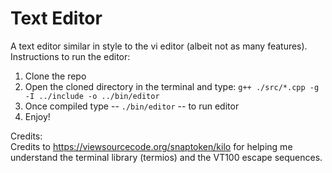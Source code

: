 # Text Editor

A text editor similar in style to the vi editor (albeit not as many features).
Instructions to run the editor:
  1. Clone the repo
  2. Open the cloned directory in the terminal and type: `g++ ./src/*.cpp -g  -I ../include -o ../bin/editor`
  3. Once compiled type -- `./bin/editor` -- to run editor
  4. Enjoy!
 
 Credits: <br />
 Credits to https://viewsourcecode.org/snaptoken/kilo for helping me understand the terminal library (termios) and the VT100 escape sequences.

